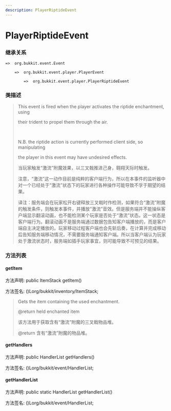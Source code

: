 ```yaml
---
description: PlayerRiptideEvent
---
```


# PlayerRiptideEvent

### 继承关系

    =>  org.bukkit.event.Event

        =>  org.bukkit.event.player.PlayerEvent

            =>  org.bukkit.event.player.PlayerRiptideEvent

### 类描述

> This event is fired when the player activates the riptide enchantment, using
>
> their trident to propel them through the air.
>
> <br>
>
> N.B. the riptide action is currently performed client side, so manipulating
>
> the player in this event may have undesired effects.
>
> 当玩家触发“激流”附魔效果，以三叉戟推进己身，翱翔天际时触发。
>
> 注意，“激流”这一动作目前是纯粹的客户端行为，所以在本事件的监听器中对一个已经处于“激流”状态下的玩家进行各种操作可能导致不孚于期望的结果。
>
> 译注：服务端会在玩家松开右键释放三叉戟时作检测，如果符合“激流”附魔的触发条件，则触发本事件，并播放“激流”音效。但是服务端并不能操纵客户端显示翻滚动画，也不能检测某个玩家是否处于“激流”状态。这一状态是客户端行为。翻滚动画不是服务端通过数据包告知客户端播放的，而是客户端自主决定播放的。玩家移动过程客户端也会先斩后奏，在计算并完成移动后告知服务端移动情况，不需要服务端通知客户端。所以当客户端认为玩家处于激流状态时，服务端如插手玩家事宜，则可能导致不可预见的结果。

### 方法列表

#### getItem

方法声明: public ItemStack getItem()

方法签名: ()Lorg/bukkit/inventory/ItemStack;

> Gets the item containing the used enchantment.
>
> @return held enchanted item
>
> 该方法用于获取含有“激流”附魔的三叉戟物品堆。
>
> @return 含有“激流”附魔的物品堆。

#### getHandlers

方法声明: public HandlerList getHandlers()

方法签名: ()Lorg/bukkit/event/HandlerList;

#### getHandlerList

方法声明: public static HandlerList getHandlerList()

方法签名: ()Lorg/bukkit/event/HandlerList;